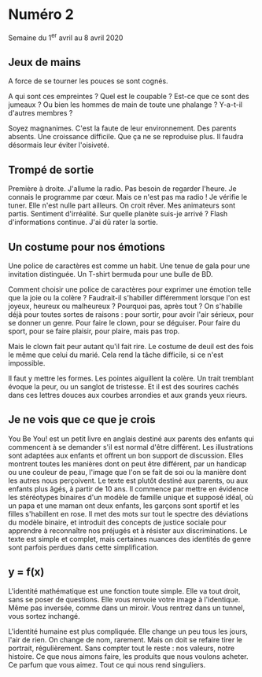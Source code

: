 # Numéro 2

Semaine du 1<sup>er</sup> avril au 8 avril 2020

## Jeux de mains

A force de se tourner les pouces se sont cognés.

A qui sont ces empreintes ?
Quel est le coupable ?
Est-ce que ce sont des jumeaux ?
Ou bien les hommes de main de toute une phalange ?
Y-a-t-il d'autres membres ?

Soyez magnanimes.
C'est la faute de leur environnement.
Des parents absents.
Une croissance difficile.
Que ça ne se reproduise plus.
Il faudra désormais leur éviter l'oisiveté.

## Trompé de sortie

Première à droite. J'allume la radio.
Pas besoin de regarder l'heure.
Je connais le programme par cœur.
Mais ce n'est pas ma radio !
Je vérifie le tuner.
Elle n'est nulle part ailleurs.
On croit rêver.
Mes animateurs sont partis.
Sentiment d'irréalité.
Sur quelle planète suis-je arrivé ?
Flash d'informations continue.
J'ai dû rater la sortie.

## Un costume pour nos émotions

Une police de caractères est comme un habit.
Une tenue de gala pour une invitation distinguée.
Un T-shirt bermuda pour une bulle de BD.

Comment choisir une police de caractères pour exprimer
une émotion telle que la joie ou la colère ?
Faudrait-il s'habiller différemment lorsque l'on est joyeux,
heureux ou malheureux ? Pourquoi pas, après tout ?
On s'habille déjà pour toutes sortes de raisons :
pour sortir, pour avoir l'air sérieux,
pour se donner un genre.
Pour faire le clown, pour se déguiser.
Pour faire du sport, pour se faire plaisir,
pour plaire, mais pas trop.

Mais le clown fait peur autant qu'il fait rire.
Le costume de deuil est des fois le même que celui du marié.
Cela rend la tâche difficile, si ce n'est impossible.

Il faut y mettre les formes. Les pointes aiguillent la colère.
Un trait tremblant évoque la peur, ou un sanglot de tristesse.
Et il est des sourires cachés dans ces lettres douces
aux courbes arrondies et aux grands yeux rieurs.

## Je ne vois que ce que je crois

You Be You! est un petit livre en anglais
destiné aux parents des enfants qui commencent
à se demander s'il est normal d'être différent.
Les illustrations sont adaptées aux enfants
et offrent un bon support de discussion.
Elles montrent toutes les manières dont on peut être différent,
par un handicap ou une couleur de peau, l'image que l'on se
fait de soi ou la manière dont les autres nous perçoivent.
Le texte est plutôt destiné aux parents,
ou aux enfants plus âgés, à partir de 10 ans.
Il commence par mettre en évidence les stéréotypes binaires
d'un modèle de famille unique et supposé idéal,
où un papa et une maman ont deux enfants,
les garçons sont sportif et les filles s'habillent en rose.
Il met des mots sur tout le spectre des déviations du modèle binaire,
et introduit des concepts de justice sociale
pour apprendre à reconnaître nos préjugés
et à résister aux discriminations.
Le texte est simple et complet,
mais certaines nuances des identités de genre
sont parfois perdues dans cette simplification.

## y = f(x)

L'identité mathématique est une fonction toute simple.
Elle va tout droit, sans se poser de questions.
Elle vous renvoie votre image à l'identique.
Même pas inversée, comme dans un miroir.
Vous rentrez dans un tunnel, vous sortez inchangé.

L'identité humaine est plus compliquée.
Elle change un peu tous les jours, l'air de rien.
On change de nom, rarement.
Mais on doit se refaire tirer le portrait, régulièrement.
Sans compter tout le reste :
nos valeurs, notre histoire.
Ce que nous aimons faire,
les produits que nous voulons acheter.
Ce parfum que vous aimez.
Tout ce qui nous rend singuliers.
